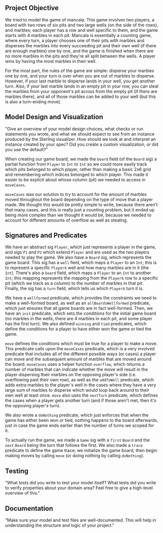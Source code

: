## Project Objective

We tried to model the game of mancala. This game involves two players, a board with
two rows of six pits and two large wells (on the side of the rows), and marbles; each
player has a row and well specific to them, and the game starts with 4 marbles in
each pit. Mancala is essentially a counting game, where every turn, a player
chooses one of their pits with marbles and disperses the marbles into every succeeding
pit and their own well (if there are enough marbles) one by one, and the game is
finished when there are no more marbles in the pits and they're all split between
the wells. A player wins by having the most marbles in their well.

For the most part, the rules of the game are simple: disperse your marbles one by
one, and your turn is over when you are out of marbles to disperse. However, if
your last marble to disperse lands in your well, you get another turn. Also,
if your last marble lands in an empty pit in your row, you can steal the marbles
from your opponent's pit across from the empty pit (if there are marbles there),
and all of those marbles can be added to your well (but this is also a turn-ending
move).

## Model Design and Visualization

"Give an overview of your model design choices, what checks or run statements you wrote, and what we should expect to see from an instance produced by the Sterling visualizer. How should we look at and interpret an instance created by your spec? Did you create a custom visualization, or did you use the default?"

When creating our game board, we made the `board` field (of the `Board` sig) a partial function from `Player` to `Int` to `Int` so we could more easily track which pits belonged to which player, rather than making a basic 2x6 grid and remembering which indices belonged to which player. This made it easier to be explicit about whose column (pit) we needed to access in `moveCases`.

`moveCases` was our solution to try to account for the amount of marbles moved throughout the board depending on the type of move that a player made. We thought this would be pretty simple to write, because there aren't _that_ many cases, and this is really just a counting problem, but it ended up being more complex than we thought it would be, because we needed to account for different amounts of overflow as well as stealing.

## Signatures and Predicates

We have an abstract sig `Player`, which just represents a player in the game, and
sigs `P1` and `P2` which extend `Player` and are used as the two players needed to play
the game. We also have a `Board` sig, which represents the game board. This sig has
a `well` field, which maps a `Player` to an `Int`; this is to represent a specific `Player`s well and how many marbles are in it (the `Int`). There's also a `board` field, which maps a `Player` to an `Int` to another `Int`; this mapping represents the mapping from the `Player`s row to a specific pit (which we track as a column) to the number of marbles in that pit. Finally, the sig has a `turn` field, which tells us which `Player`s turn it is.

We have a `wellformed` predicate, which provides the constraints we need to make a well-formed board, as well as an `allBoardsWellformed` predicate, which just ensures that all game boards are in fact well-formed. Then, we have an `init` predicate, which sets the conditions for the initial game board (no marbles in the wells, there are 4 marbles in each pit, and some player has the first turn). We also defined `winning` and `tied` predicates, which define the conditions for a player to have either won the game or tied the game.

`move` defines the conditions which must be true for a player to make a move. This predicate calls upon the `moveCases` predicate, which is a very involved predicate that includes all of the different possible ways (or cases) a player can move and the subsequent amount of marbles that are moved around the board. `moveCases` uses a helper function `overflow`, which returns a number of marbles that can indicate whether the move will result in the player dispersing their marbles on the opposing player's side (i.e. overflowing past their own row), as well as the `addToWell` predicate, which adds extra marbles to the player's well in the cases where they have a very large sum of marbles to disperse which would loop back around to their own well at least once. `move` also uses the `nextTurn` predicate, which defines the cases when a player gets another turn (and if those aren't met, then it's the opposing player's turn).

We also wrote a `doNothing` predicate, which just enforces that when the game has either been won or tied, nothing happens to the board afterwards, just in case the game ends earlier than the number of turns we scoped for it.

To actually run the game, we made a `Game` sig with a `first` `Board` and the `next` `Board` being the turn that follows the first. We also made a `trace` predicate to define the game trace; we initialize the game board, then begin making moves by calling `move` (or doing nothing by calling `doNothing`).

## Testing

"What tests did you write to test your model itself? What tests did you write to verify properties about your domain area? Feel free to give a high-level overview of this."

## Documentation

"Make sure your model and test files are well-documented. This will help in understanding the structure and logic of your project."
